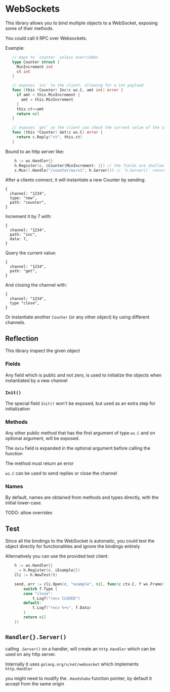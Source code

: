 # WebSockets

This library allows you to bind multiple objects to a WebSocket, exposing some of their methods.

You could call it RPC over Websockets.


Example:

```go
   // maps to `counter` unless overridden
   type Counter struct {
     MinIncrement int
     ct int
   }

   // exposes `inc` to the client, allowing for a int payload
   func (this *Counter) Inc(c ws.C, amt int) error {
     if amt < this.MinIncrement {
       amt = this.MinIncrement
     }
     this.ct+=amt
     return nil
   }

   // exposes `get` so the client can check the current value of the counter
   func (this *Counter) Get(c ws.C) error {
     return c.Reply("ct", this.ct)
   }
```   

Bound to an http server like:

```go
	h := ws.Handler{}
	h.Register(c, &Counter{MinIncrement: 1}) // the fields are shallow copied into any new instance
	s.Mux().Handle("/counter/ws/v1", h.Server()) // `h.Server()` returns an http.Handler
```

After a clients connect, it will instantiate a new Counter by sending:

```
{
  channel: "1234",
  type: "new",
  path: "counter",
}
```

Increment it by 7 with:

```
{
  channel: "1234",
  path: "inc",
  data: 7,
}
```

Query the current value:

```
{
  channel: "1234",
  path: "get",
}
```

And closing the channel with:
```
{
  channel: "1234",
  type "close",
}
```

Or instantiate another `Counter` (or any other object) by using different channels.

## Reflection

This library inspect the given object

### Fields

Any field which is public and not zero, is used to initialize the objects when instantiated by a new channel

### `Init()`

The special field `Init()` won't be exposed, but used as an extra step for initialization

### Methods

Any other public method that has the first argument of type `ws.C` and on optional argument, will be exposed.

The `data` field is expanded in the optional argument before calling the function

The method must return an error

`ws.C` can be used to send replies or close the channel

### Names

By default, names are obtained from methods and types directly, with the initial lower-case.

TODO: allow overrides


## Test

Since all the bindings to the WebSocket is automatic, you could test the object directly for functionalities and ignore the bindings entirely

Alternatively you can use the provided test client:

```go
	h := ws.Handler{}
	_ = h.Register(c, &Example{})
	cli := h.NewTest(t)

	send, err := cli.Open(c, "example", nil, func(c ctx.C, f ws.Frame) error {
		switch f.Type {
		case "close":
			t.Logf("recv CLOSED")
		default:
			t.Logf("recv %+v", f.Data)
		}
		return nil
	})
```

## `Handler{}.Server()`

calling `.Server()` on a handler, will create an `http.Handler` which can be used on any http server.

Internally it uses `golang.org/x/net/websocket` which implements `http.Handler`

you might need to modify the `.Handshake` function pointer, by default it accept from the same origin
